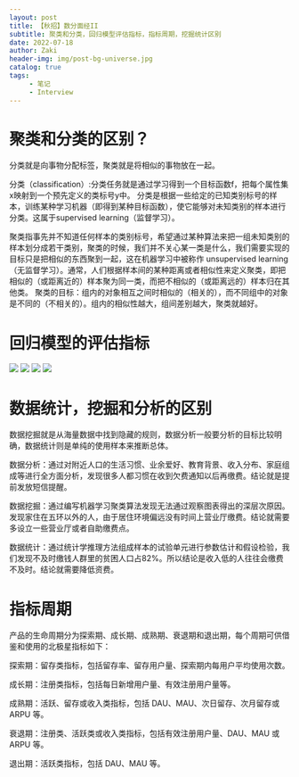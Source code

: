```yaml
---
layout: post
title: 【秋招】数分面经II
subtitle: 聚类和分类，回归模型评估指标，指标周期，挖掘统计区别
date: 2022-07-18
author: Zaki
header-img: img/post-bg-universe.jpg
catalog: true
tags:
     - 笔记
     - Interview
---
```


# 聚类和分类的区别？

分类就是向事物分配标签，聚类就是将相似的事物放在一起。

分类（classification）:分类任务就是通过学习得到一个目标函数f，把每个属性集x映射到一个预先定义的类标号y中。
分类是根据一些给定的已知类别标号的样本，训练某种学习机器（即得到某种目标函数），使它能够对未知类别的样本进行分类。这属于supervised learning（监督学习）。

聚类指事先并不知道任何样本的类别标号，希望通过某种算法来把一组未知类别的样本划分成若干类别，聚类的时候，我们并不关心某一类是什么，我们需要实现的目标只是把相似的东西聚到一起，这在机器学习中被称作 unsupervised learning （无监督学习）。通常，人们根据样本间的某种距离或者相似性来定义聚类，即把相似的（或距离近的）样本聚为同一类，而把不相似的（或距离远的）样本归在其他类。
聚类的目标：组内的对象相互之间时相似的（相关的），而不同组中的对象是不同的（不相关的）。组内的相似性越大，组间差别越大，聚类就越好。

# 回归模型的评估指标


![](https://s3.bmp.ovh/imgs/2022/07/18/7a980f67ab1d3cca.png)
![](https://s3.bmp.ovh/imgs/2022/07/18/4bbae223c96166f7.png)
![](https://s3.bmp.ovh/imgs/2022/07/18/e1f76e00a5370d20.png)
![](https://s3.bmp.ovh/imgs/2022/07/18/12ae5f6830dac32e.png)

# 数据统计，挖掘和分析的区别

数据挖掘就是从海量数据中找到隐藏的规则，数据分析一般要分析的目标比较明确，数据统计则是单纯的使用样本来推断总体。

数据分析：通过对附近人口的生活习惯、业余爱好、教育背景、收入分布、家庭组成等进行全方面分析，发现很多人都习惯在收到欠费通知以后再缴费。结论就是提前发放短信提醒。

数据挖掘：通过编写机器学习聚类算法发现无法通过观察图表得出的深层次原因。发现家住在五环以外的人，由于居住环境偏远没有时间上营业厅缴费。结论就需要多设立一些营业厅或者自助缴费点。

数据统计：通过统计学推理方法组成样本的试验单元进行参数估计和假设检验，我们发现不及时缴钱人群里的贫困人口占82%。所以结论是收入低的人往往会缴费不及时。结论就需要降低资费。

# 指标周期

产品的生命周期分为探索期、成长期、成熟期、衰退期和退出期，每个周期可供借鉴和使用的北极星指标如下：

探索期：留存类指标，包括留存率、留存用户量、探索期内每用户平均使用次数。

成长期：注册类指标，包括每日新增用户量、有效注册用户量等。

成熟期：活跃、留存或收入类指标，包括 DAU、MAU、次日留存、次月留存或 ARPU 等。

衰退期：注册类、活跃类或收入类指标，包括有效注册用户量、DAU、MAU 或 ARPU 等。

退出期：活跃类指标，包括 DAU、MAU 等。



